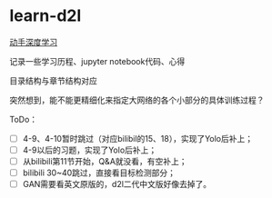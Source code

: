 # learn-d2l
[动手深度学习](https://zh-v2.d2l.ai/index.html)

记录一些学习历程、jupyter notebook代码、心得

目录结构与章节结构对应

突然想到，能不能更精细化来指定大网络的各个小部分的具体训练过程？

ToDo：
- [ ] 4-9、4-10暂时跳过（对应bilibil的15、18），实现了Yolo后补上；
- [ ] 4-9以后的习题，实现了Yolo后补上；
- [ ] 从bilibili第11节开始，Q&A就没看，有空补上；
- [ ] bilibili 30~40跳过，直接看目标检测部分；
- [ ] GAN需要看英文原版的，d2l二代中文版好像去掉了。
